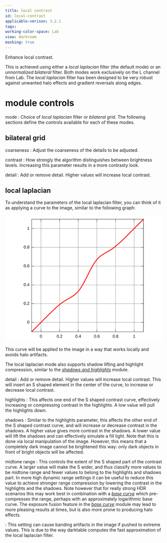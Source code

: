 ```yaml
---
title: local contrast
id: local-contrast
applicable-verison: 3.2.1
tags:
working-color-space: Lab
view: darkroom
masking: true
---
```

Enhance local contrast.

This is achieved using either a _local laplacian_ filter (the default mode) or an _unnormalized bilateral_ filter. Both modes work exclusively on the L channel from Lab. The _local laplacian_ filter has been designed to be very robust against unwanted halo effects and gradient reversals along edges.

# module controls

mode
: Choice of _local laplacian_ filter or _bilateral grid_. The following sections define the controls available for each of these modes.

## bilateral grid

coarseness
: Adjust the coarseness of the details to be adjusted.

contrast
: How strongly the algorithm distinguishes between brightness levels. Increasing this parameter results in a more contrasty look.

detail
: Add or remove detail. Higher values will increase local contrast.

## local laplacian

To understand the parameters of the local laplacian filter, you can think of it as applying a curve to the image, similar to the following graph:

![local laplacian curve](local-contrast/local-laplacian-curve.png)

This curve will be applied to the image in a way that works locally and avoids halo artifacts.

The local laplacian mode also supports shadow lifting and highlight compression, similar to the [_shadows and highlights_](shadows-and-highlights.md) module.

detail
: Add or remove detail. Higher values will increase local contrast. This will insert an S shaped element in the center of the curve, to increase or decrease local contrast.

highlights
: This affects one end of the S shaped contrast curve, effectively increasing or compressing contrast in the highlights. A low value will pull the highlights down.

shadows
: Similar to the highlights parameter, this affects the other end of the S shaped contrast curve, and will increase or decrease contrast in the shadows. A higher value gives more contrast in the shadows. A lower value will lift the shadows and can effectively simulate a fill light. Note that this is done via local manipulation of the image. However, this means that a completely dark image cannot be brightened this way: only dark objects in front of bright objects will be affected.

midtone range
: This controls the extent of the S shaped part of the contrast curve. A larger value will make the S wider, and thus classify more values to be midtone range and fewer values to belong to the highlights and shadows part. In more high dynamic range settings it can be useful to reduce this value to achieve stronger range compression by lowering the contrast in the highlights and the shadows. Note however that for really strong HDR scenarios this may work best in combination with a [_base curve_](./base-curve.md) which pre-compresses the range, perhaps with an approximately logarithmic base curve. The exposure fusion feature in the [_base curve_](./base-curve.md) module may lead to more pleasing results at times, but is also more prone to producing halo effects.

: This setting can cause banding artifacts in the image if pushed to extreme values. This is due to the way darktable computes the fast approximation of the local laplacian filter.
